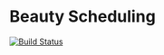 # Beauty Scheduling

[![Build Status](https://travis-ci.org/lkrjunior/BeautyScheduling.svg?branch=master)](https://travis-ci.org/lkrjunior/BeautyScheduling)